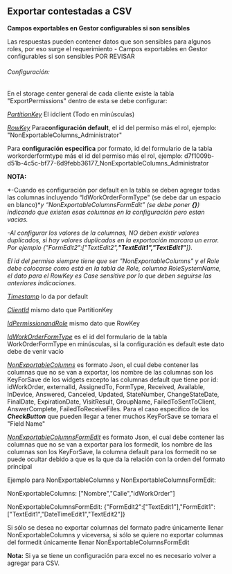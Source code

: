 ## Exportar contestadas a CSV

**Campos exportables en Gestor configurables si son sensibles**

Las respuestas pueden contener datos que son sensibles para algunos roles, por eso surge el requerimiento - Campos exportables en Gestor configurables si son sensibles POR REVISAR

###### *Configuración:*

En el storage center general de cada cliente existe la tabla "ExportPermissions" dentro de esta se debe configurar:

<u><em>PartitionKey</em></u> El idclient (Todo en minúsculas)

<u><em>RowKey</em></u> Para**configuración default**, el id del permiso más el rol, ejemplo: "NonExportableColumns\_Administrator"

Para **configuración especifica** por formato, id del formulario de la tabla workorderformtype más el id del permiso más el rol, ejemplo: d7f1009b-d51b-4c5c-bf77-6d9febb36177\_NonExportableColumns\_Administrator



**NOTA:**

*-Cuando es configuración por default en la tabla se deben agregar todas las columnas incluyendo “IdWorkOrderFormType" (se debe dar un espacio en blanco)**y “NonExportableColumnsFormEdit” (se debe poner **{}**) indicando que existen esas columnas en la configuración pero estan vacias.*

*-Al configurar los valores de la columnas, NO deben existir valores duplicados, si hay valores duplicados en la exportación marcara un error. Por ejemplo {"FormEdit2":["TextEdit2",**"TextEdit1","TextEdit1"**]}.*

*El id del permiso siempre tiene que ser "NonExportableColumns" y el Role debe colocarse como está en la tabla de Role, columna RoleSystemName, el dato para el RowKey es Case sensitive por lo que deben seguirse las anteriores indicaciones.*



<u><em>Timestamp</em></u> lo da por default

<u><em>ClientId</em></u> mismo dato que PartitionKey

<u><em>IdPermissionandRole</em></u> mismo dato que RowKey

<u><em>IdWorkOrderFormType</em></u> es el id del formulario de la tabla WorkOrderFormType en minúsculas, si la configuración es default este dato debe de venir vacío

<u><em>NonExportableColumns</em></u> es formato Json, el cual debe contener las columnas que no se van a exportar, los nombre de las columnas son los KeyForSave de los widgets excepto las columnas default que tiene por id: idWorkOrder, externalId, AssignedTo, FormType, Received, Available, InDevice, Answered, Canceled, Updated, StateNumber, ChangeStateDate, FinalDate, ExpirationDate, VisitResult, GroupName, FailedToSentToClient, AnswerComplete, FailedToReceiveFiles. Para el caso especifico de los ***CheckButton*** que pueden llegar a tener muchos KeyForSave se tomara el "Field Name"

*<u>NonExportableColumnsFormEdit</u>* es formato Json, el cual debe contener las columnas que no se van a exportar para los formedit, los nombre de las columnas son los KeyForSave, la columna default para los formedit no se puede ocultar debido a que es la que da la relación con la orden del formato principal

Ejemplo para NonExportableColumns y NonExportableColumnsFormEdit:

NonExportableColumns: ["Nombre","Calle","idWorkOrder"]

NonExportableColumnsFormEdit: {"FormEdit2":["TextEdit1"],"FormEdit1":["TextEdit1","DateTimeEdit1","TextEdit2"]}

Si sólo se desea no exportar columnas del formato padre únicamente llenar NonExportableColumns y viceversa, si sólo se quiere no exportar columnas del formedit únicamente llenar NonExportableColumnsFormEdit

**Nota:** Si ya se tiene un configuración para excel no es necesario volver a agregar para CSV.